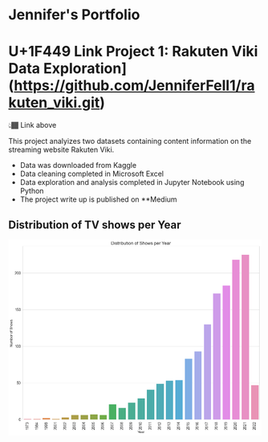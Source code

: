 # Jennifer's Portfolio

# U+1F449 Link Project 1: Rakuten Viki Data Exploration](https://github.com/JenniferFell1/rakuten_viki.git)   

👆🏾 Link above

This project analyizes two datasets containing content information on the streaming website Rakuten Viki. 

* Data was downloaded from Kaggle
* Data cleaning completed in Microsoft Excel
* Data exploration and analysis completed in Jupyter Notebook using Python
* The project write up is published on **Medium

## Distribution of TV shows per Year
![](dis_of_show.png)
